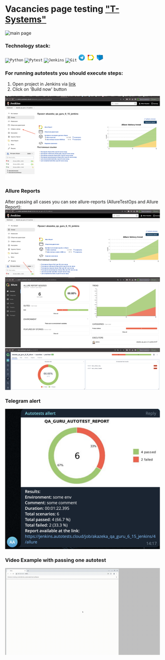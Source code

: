# Vacancies page testing <a target="_blank" href="https://t-systems.jobs/global-careers-en/jobs/gr/209049/Software-Engineer-_-TDI/Athens.html">"T-Systems"</a>

![main page](design/images/main_page.png)

### Technology stack:

<code><img width="5%" title="Python" src="https://cdn.jsdelivr.net/gh/devicons/devicon/icons/python/python-original.svg" /></code>
<code><img width="5%" title="Pytest" src="https://cdn.jsdelivr.net/gh/devicons/devicon/icons/pytest/pytest-original.svg" /></code>
<code><img width="5%" title="Jenkins" src="https://cdn.jsdelivr.net/gh/devicons/devicon/icons/jenkins/jenkins-line.svg" /></code>
<code><img width="5%" title="Git" src="https://cdn.jsdelivr.net/gh/devicons/devicon/icons/github/github-original.svg" /></code>
<code><img width="5%" title="Telegram" src="design/icons/Telegram.png" /></code>
<code><img width="5%" title="allure" src="design/icons/Allure_Report.png" /></code>
<code><img width="5%" title="Selenoid" src="design/icons/Selenoid.png" /></code>

### For running autotests you should execute steps:

1. Open project in Jenkins via <a target="_blank" href="https://jenkins.autotests.cloud/job/akazeka_qa_guru_6_15_jenkins/">link</a> 
2. Click on 'Build now' button

![jenkins](design/images/jenkins.png)

### Allure Reports

After passing all cases you can see allure-reports (AllureTestOps and Allure Report):
![allure](design/images/allure.png)
![allure-report](design/images/allure_report.png)
![allure-testops](design/images/allure_testops.png)

### Telegram alert
![telegram](design/images/telegram.png)

### Video Example with passing one autotest

![video](design/video/video.gif)



          
          
          
          
